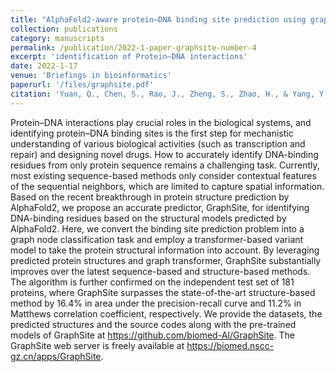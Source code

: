 ```yaml
---
title: "AlphaFold2-aware protein–DNA binding site prediction using graph transformer"
collection: publications
category: manuscripts
permalink: /publication/2022-1-paper-graphsite-number-4
excerpt: 'identification of Protein–DNA interactions'
date: 2022-1-17
venue: 'Briefings in bioinformatics'
paperurl: '/files/graphsite.pdf'
citation: 'Yuan, Q., Chen, S., Rao, J., Zheng, S., Zhao, H., & Yang, Y. (2022). AlphaFold2-aware protein–DNA binding site prediction using graph transformer. Briefings in Bioinformatics, 23(2), bbab564.'
---
```


Protein–DNA interactions play crucial roles in the biological systems, and identifying protein–DNA binding sites is the first step for mechanistic understanding of various biological activities (such as transcription and repair) and designing novel drugs. How to accurately identify DNA-binding residues from only protein sequence remains a challenging task. Currently, most existing sequence-based methods only consider contextual features of the sequential neighbors, which are limited to capture spatial information. Based on the recent breakthrough in protein structure prediction by AlphaFold2, we propose an accurate predictor, GraphSite, for identifying DNA-binding residues based on the structural models predicted by AlphaFold2. Here, we convert the binding site prediction problem into a graph node classification task and employ a transformer-based variant model to take the protein structural information into account. By leveraging predicted protein structures and graph transformer, GraphSite substantially improves over the latest sequence-based and structure-based methods. The algorithm is further confirmed on the independent test set of 181 proteins, where GraphSite surpasses the state-of-the-art structure-based method by 16.4% in area under the precision-recall curve and 11.2% in Matthews correlation coefficient, respectively. We provide the datasets, the predicted structures and the source codes along with the pre-trained models of GraphSite at https://github.com/biomed-AI/GraphSite. The GraphSite web server is freely available at https://biomed.nscc-gz.cn/apps/GraphSite.
